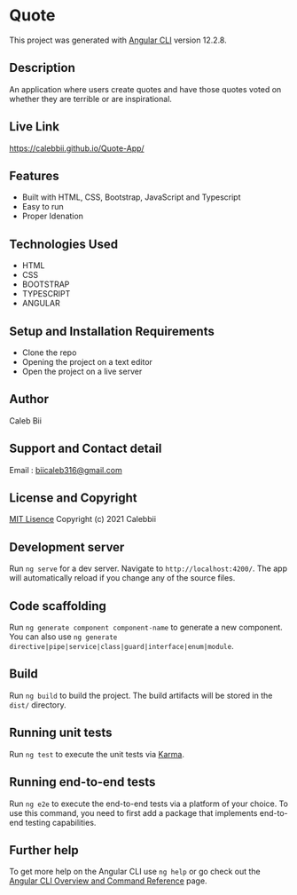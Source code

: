 # Quote

This project was generated with [Angular CLI](https://github.com/angular/angular-cli) version 12.2.8.
## Description
An application where users create quotes and have those quotes voted on whether they are terrible or are inspirational.

## Live Link
https://calebbii.github.io/Quote-App/
## Features
* Built with HTML, CSS, Bootstrap, JavaScript and Typescript
* Easy to run
* Proper Idenation

## Technologies Used
* HTML
* CSS
* BOOTSTRAP
* TYPESCRIPT
* ANGULAR

## Setup and Installation Requirements
* Clone the repo
* Opening the project on a text editor
* Open the project on a live server

## Author
Caleb Bii

## Support and Contact detail
Email : biicaleb316@gmail.com

## License and Copyright
[MIT Lisence](https://github.com/Calebbii/Quote-App/blob/master/LICENSE) Copyright (c) 2021 Calebbii


## Development server

Run `ng serve` for a dev server. Navigate to `http://localhost:4200/`. The app will automatically reload if you change any of the source files.

## Code scaffolding

Run `ng generate component component-name` to generate a new component. You can also use `ng generate directive|pipe|service|class|guard|interface|enum|module`.

## Build

Run `ng build` to build the project. The build artifacts will be stored in the `dist/` directory.

## Running unit tests

Run `ng test` to execute the unit tests via [Karma](https://karma-runner.github.io).

## Running end-to-end tests

Run `ng e2e` to execute the end-to-end tests via a platform of your choice. To use this command, you need to first add a package that implements end-to-end testing capabilities.

## Further help

To get more help on the Angular CLI use `ng help` or go check out the [Angular CLI Overview and Command Reference](https://angular.io/cli) page.
